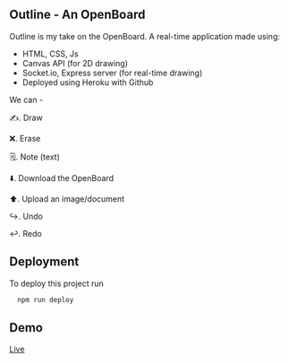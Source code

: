 
## Outline - An OpenBoard

Outline is my take on the OpenBoard. A real-time application made using:

- HTML, CSS, Js
- Canvas API (for 2D drawing)
- Socket.io, Express server (for real-time drawing)
- Deployed using Heroku with Github

We can -

✍.  Draw

❌.   Erase

🗒.  Note (text)

⬇️.   Download the OpenBoard

⬆️.   Upload an image/document

↪️.   Undo

↩️.   Redo









## Deployment

To deploy this project run

```bash
  npm run deploy
```





## Demo

[Live](https://outline-open.herokuapp.com/ "Named link title")


